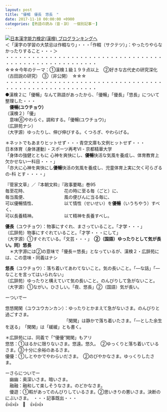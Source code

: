 ```yaml
---
layout: post
title: "優暢　優長　悠長　"
date: 2017-11-18 00:00:00 +0900
categories: [熟語の読み（音・訓）　－個別記事－]
---
```


[![](/syuusyuu9701/assets/images/優暢-優長-悠長--br_c_3028_1.gif)](http://blog.with2.net/link.php?1659096:3028 "日本漢字能力検定(漢検) ブログランキングへ")[日本漢字能力検定(漢検) ブログランキングへ](http://blog.with2.net/link.php?1659096:3028)  
＜「漢字の学習の大禁忌は作輟なり」・・・「作輟（サクテツ）」：やったりやらなかったりすること・・・＞  
・・・・・・・・・・・・・・・・・・・・・・・・・・・・・・・・・・・・・・・・・・・・・・・・・・・・・・・・・  
☆☆☆今年のテーマ：①漢検１級１９９点以上　②好きな古代史の研究深化（古田説の研究）　③（非公開）　☆☆☆　　  
・・・・・・・・・・・・・・・・・・・・・・・・・・・・・・・・・・・・・・・・・・・・・・・・・・・・・・・・・  
●漢検２に「優暢」なんて熟語があったから、「優暢」「優長」「悠長」について整理した・・・  
　**優暢(ユウチョウ）**  
（漢検２）「優」  
　意味⑥やわらぐ。調和する。「優暢(ユウチョウ)」  
（広辞苑ナシ）  
（大字源）ゆったりし、伸び伸びする。くつろぎ、やわらげる。　  
  
＊ネットでもあまりヒットせず・・・青空文庫も文例ヒットせず・・・  
日本体育（身体運動）・スポーツ再考Ⅵ - 京都精華大学  
「身体の強健とともに 心神を爽快にし、**優暢**快活な気風を養成し、体育教育上欠かせない一科目・・・」  
「亦大に心神を爽快にし**優暢**快活の気風を養成し、児童体育上実に欠く可らざるの-科 とす・・・・」  
  
『菅家文草』／『本朝文粋』『政事要略』巻95  
毎至花時、　　　　　　　　　花の時に至る毎（ごと）に、  
毎当風便、　　　　　　　　　風の便びんに当る毎に、  
可以優暢情性、　　　　　　　以て情性（せいせい）を**優暢**（いうちやう）すべく、  
可以長養精神。　　　　　　　以て精神を長養すべし。  
  
  
**優長**（ユウチョウ）：物事にすぐれ、まさっていること。「才学・・・」  
（広辞苑）物事にすぐれていること。「才学・・・にして」　  
（大字源）①すぐれている。「文芸・・・」　**②（国語）ゆったりとして気が長い。同）悠長**　  
　＊大字源には②の意味で「優長＝悠長」となっているが、漢検２・広辞苑には、この意味・同義はナシ  
  
**悠長**（ユウチョウ）：落ち着いてあわてないこと。気の長いこと。「―な話」「―なことを言ってはいられない」  
（広辞苑）ゆったりと構えていて気の長いこと。のんびりして急がないこと。  
（大字源）①ながい。ひさしい。「夜、悠長」②（国語）気が長い。  
  
ーついでー  
  
悠悠閑閑（ユウユウカンカン）：ゆったりとかまえて急がないさま。のんびりと過ごすさま。  
　　　　　　　　　　　　　　「閑閑」は静かで落ち着いたさま。「―とした余生を送る」　「閑閑」は「緩緩」とも書く。  
  
＊広辞苑には、同義で「“優優”閑閑」もアリ　  
悠悠：①はるかに限りないさま。悠遠。悠久。　②ゆっくりと落ち着いているさま。③十分に余裕のあるさま。  
優優：①しとやかでやわらいださま。　②のびやかなさま。ゆっくりしたさま。  
  
ーさらについでー  
　幽幽：奥深いさま。暗いさま。　  
　融融：融和して楽しそうなさま。のどかなさま。　  
　優遊：①暇があってのんびりしているさま。②思いきりの悪いさま。決断のにぶいさま。　・・・記事既出・・・  
👍👍👍　🐔　👍👍👍
